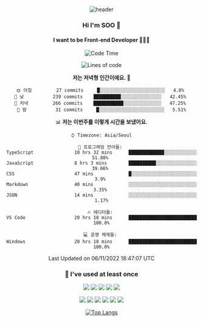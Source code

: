 <div align="center">
  
  ![header](https://capsule-render.vercel.app/api?type=waving&color=auto&height=300&section=header&text=SOO'S%20GITHUB&fontSize=90)
  
   ### Hi I'm SOO 👋
  
   #### I want to be Front-end Developer 👩🏻‍💻
  
   <!--START_SECTION:waka-->
![Code Time](http://img.shields.io/badge/Code%20Time-272%20hrs%2022%20mins-blue)

![Lines of code](https://img.shields.io/badge/%EC%A0%80%EB%8A%94%20%EC%97%AC%ED%83%9C%EA%B9%8C%EC%A7%80%20-1%20Million%20%EC%A4%84%EC%9D%98%20%EC%BD%94%EB%93%9C%EB%A5%BC%20%EC%9E%91%EC%84%B1%ED%96%88%EC%96%B4%EC%9A%94.-blue)

**저는 저녁형 인간이에요. 🦉** 

```text
🌞 아침         27 commits     █░░░░░░░░░░░░░░░░░░░░░░░░   4.8% 
🌆 낮　         239 commits    ██████████░░░░░░░░░░░░░░░   42.45% 
🌃 저녁         266 commits    ███████████░░░░░░░░░░░░░░   47.25% 
🌙 밤　         31 commits     █░░░░░░░░░░░░░░░░░░░░░░░░   5.51%

```


📊 **저는 이번주를 이렇게 시간을 보냈어요.** 

```text
⌚︎ Timezone: Asia/Seoul

💬 프로그래밍 언어들: 
TypeScript               10 hrs 32 mins      █████████████░░░░░░░░░░░░   51.88% 
JavaScript               8 hrs 3 mins        ██████████░░░░░░░░░░░░░░░   39.66% 
CSS                      47 mins             █░░░░░░░░░░░░░░░░░░░░░░░░   3.9% 
Markdown                 40 mins             ░░░░░░░░░░░░░░░░░░░░░░░░░   3.35% 
JSON                     14 mins             ░░░░░░░░░░░░░░░░░░░░░░░░░   1.17%

🔥 에디터들: 
VS Code                  20 hrs 18 mins      █████████████████████████   100.0%

💻 운영 체제들: 
Windows                  20 hrs 18 mins      █████████████████████████   100.0%

```


 Last Updated on 06/11/2022 18:47:07 UTC
<!--END_SECTION:waka-->
  
   ### 🌱 I've used at least once
  
  <img src="https://img.shields.io/badge/React-61DAFB?style=flat-square&logo=React&logoColor=white"/></a>
  <img src="https://img.shields.io/badge/Typescript-3178C6?style=flat-square&logo=TypeScript&logoColor=white"/></a>
  <img src="https://img.shields.io/badge/HTML-E34F26?style=flat-square&logo=html5&logoColor=white"/></a>
  <img src="https://img.shields.io/badge/CSS-1572B6?style=flat-square&logo=css3&logoColor=white"/></a>
  <img src="https://img.shields.io/badge/Node.js-339933?style=flat-square&logo=Node.js&logoColor=white"/></a>
  
  <img src="https://img.shields.io/badge/Express-000000?style=flat-square&logo=Express&logoColor=white"/></a>
  <img src="https://img.shields.io/badge/MongoDB-47A248?style=flat-square&logo=MongoDB&logoColor=white"/></a>
  <img src="https://img.shields.io/badge/Pug-A86454?style=flat-square&logo=Pug&logoColor=white"/></a>
  <img src="https://img.shields.io/badge/Python-3776AB?style=flat-square&logo=Python&logoColor=white"/></a>
  <img src="https://img.shields.io/badge/Java-007396?style=flat-square&logo=Java&logoColor=white"/></a>
  <img src="https://img.shields.io/badge/C-A8B9CC?style=flat-square&logo=C&logoColor=white"/></a>




   [![Top Langs](https://github-readme-stats.vercel.app/api/top-langs/?username=aubepluieh3&layout=compact)](https://github.com/aubepluieh3/github-readme-stats)

</div>
